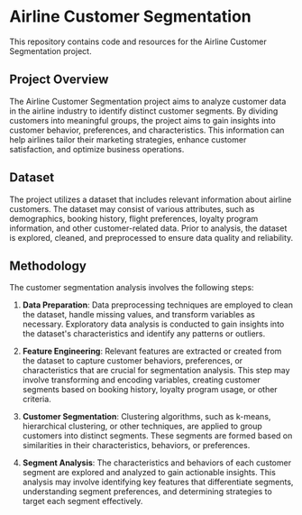 # Airline Customer Segmentation

This repository contains code and resources for the Airline Customer Segmentation project.

## Project Overview

The Airline Customer Segmentation project aims to analyze customer data in the airline industry to identify distinct customer segments. By dividing customers into meaningful groups, the project aims to gain insights into customer behavior, preferences, and characteristics. This information can help airlines tailor their marketing strategies, enhance customer satisfaction, and optimize business operations.

## Dataset

The project utilizes a dataset that includes relevant information about airline customers. The dataset may consist of various attributes, such as demographics, booking history, flight preferences, loyalty program information, and other customer-related data. Prior to analysis, the dataset is explored, cleaned, and preprocessed to ensure data quality and reliability.

## Methodology

The customer segmentation analysis involves the following steps:

1. **Data Preparation**: Data preprocessing techniques are employed to clean the dataset, handle missing values, and transform variables as necessary. Exploratory data analysis is conducted to gain insights into the dataset's characteristics and identify any patterns or outliers.

2. **Feature Engineering**: Relevant features are extracted or created from the dataset to capture customer behaviors, preferences, or characteristics that are crucial for segmentation analysis. This step may involve transforming and encoding variables, creating customer segments based on booking history, loyalty program usage, or other criteria.

3. **Customer Segmentation**: Clustering algorithms, such as k-means, hierarchical clustering, or other techniques, are applied to group customers into distinct segments. These segments are formed based on similarities in their characteristics, behaviors, or preferences.

4. **Segment Analysis**: The characteristics and behaviors of each customer segment are explored and analyzed to gain actionable insights. This analysis may involve identifying key features that differentiate segments, understanding segment preferences, and determining strategies to target each segment effectively.
